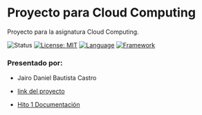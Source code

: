 # Proyecto para Cloud Computing

Proyecto para la asignatura Cloud Computing.

![Status](https://img.shields.io/badge/Status-Documenting-yellow.svg)  [![License: MIT](https://img.shields.io/badge/License-MIT-yellow.svg)](https://opensource.org/licenses/MIT)
[![Language](https://img.shields.io/badge/laguage-java-green.svg)](https://www.java.com/)
[![Framework](https://img.shields.io/badge/framework-spring-yellowgreen.svg)](https://spring.io/)




### Presentado por:

* Jairo Daniel Bautista Castro

* [link del proyecto](https://danielbc09.github.io/Proyecto_CC/)

* [Hito 1 Documentación](https://github.com/danielbc09/Proyecto_CC/blob/hito_1/Documentacion.md/)